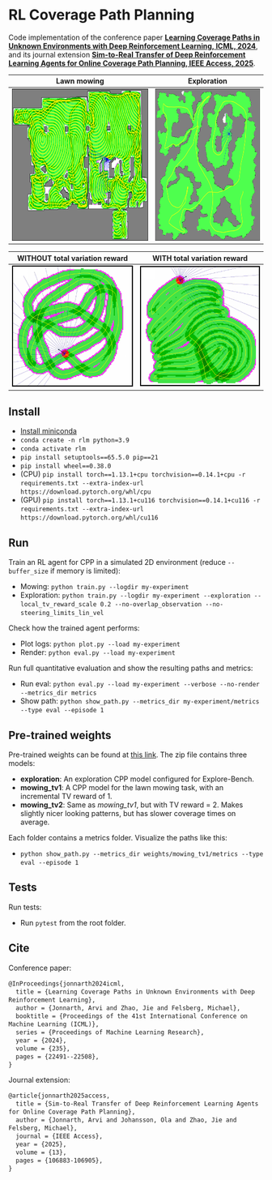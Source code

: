 # RL Coverage Path Planning

Code implementation of the conference paper [__Learning Coverage Paths in Unknown Environments with Deep Reinforcement Learning, ICML, 2024__](https://proceedings.mlr.press/v235/jonnarth24a.html), and its journal extension [__Sim-to-Real Transfer of Deep Reinforcement Learning Agents for Online Coverage Path Planning, IEEE Access, 2025__](https://ieeexplore.ieee.org/stamp/stamp.jsp?tp=&arnumber=11039829).

Lawn mowing | Exploration
:-------------------------:|:-------------------------:
<img src="figures/mowing_path.png" alt="mowing path" height="300" /> | <img src="figures/exploration_path.png" alt="exploration path" height="300" />

WITHOUT total variation reward | WITH total variation reward
:-------------------------:|:-------------------------:
<img src="figures/mowing_no_tv.png" alt="without total variation reward" width="300" /> | <img src="figures/mowing_tv.png" alt="with total variation reward" width="300" />

## Install

* [Install miniconda](https://docs.conda.io/en/latest/miniconda.html)
* `conda create -n rlm python=3.9`
* `conda activate rlm`
* `pip install setuptools==65.5.0 pip==21`
* `pip install wheel==0.38.0`
* (CPU) `pip install torch==1.13.1+cpu torchvision==0.14.1+cpu -r requirements.txt --extra-index-url https://download.pytorch.org/whl/cpu`
* (GPU) `pip install torch==1.13.1+cu116 torchvision==0.14.1+cu116 -r requirements.txt --extra-index-url https://download.pytorch.org/whl/cu116`

## Run

Train an RL agent for CPP in a simulated 2D environment (reduce `--buffer_size` if memory is limited):
* Mowing: `python train.py --logdir my-experiment`
* Exploration: `python train.py --logdir my-experiment --exploration --local_tv_reward_scale 0.2 --no-overlap_observation --no-steering_limits_lin_vel`

Check how the trained agent performs:
* Plot logs: `python plot.py --load my-experiment`
* Render: `python eval.py --load my-experiment`

Run full quantitative evaluation and show the resulting paths and metrics:
* Run eval: `python eval.py --load my-experiment --verbose --no-render --metrics_dir metrics`
* Show path: `python show_path.py --metrics_dir my-experiment/metrics --type eval --episode 1`

## Pre-trained weights

Pre-trained weights can be found at [this link](https://drive.google.com/file/d/1hJXxRQTaFd0MEuB2UuQT9D6I-p_QXiAM/view?usp=sharing). The zip file contains three models:
* __exploration__: An exploration CPP model configured for Explore-Bench.
* __mowing_tv1__: A CPP model for the lawn mowing task, with an incremental TV reward of 1.
* __mowing_tv2__: Same as _mowing_tv1_, but with TV reward = 2. Makes slightly nicer looking patterns, but has slower coverage times on average.

Each folder contains a metrics folder. Visualize the paths like this:
* `python show_path.py --metrics_dir weights/mowing_tv1/metrics --type eval --episode 1`

## Tests

Run tests:
* Run `pytest` from the root folder.

## Cite

Conference paper:
```
@InProceedings{jonnarth2024icml,
  title = {Learning Coverage Paths in Unknown Environments with Deep Reinforcement Learning},
  author = {Jonnarth, Arvi and Zhao, Jie and Felsberg, Michael},
  booktitle = {Proceedings of the 41st International Conference on Machine Learning (ICML)},
  series = {Proceedings of Machine Learning Research},
  year = {2024},
  volume = {235},
  pages = {22491--22508},
}
```

Journal extension:
```
@article{jonnarth2025access,
  title = {Sim-to-Real Transfer of Deep Reinforcement Learning Agents for Online Coverage Path Planning},
  author = {Jonnarth, Arvi and Johansson, Ola and Zhao, Jie and Felsberg, Michael},
  journal = {IEEE Access},
  year = {2025},
  volume = {13},
  pages = {106883-106905},
}
```
